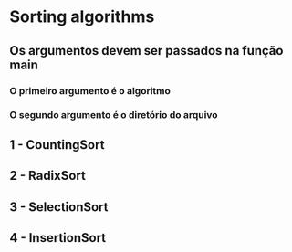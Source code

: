 # Sorting algorithms

## Os argumentos devem ser passados na função main
### O primeiro argumento é o algoritmo
### O segundo argumento é o diretório do arquivo

## 1 - CountingSort
## 2 - RadixSort
## 3 - SelectionSort
## 4 - InsertionSort
